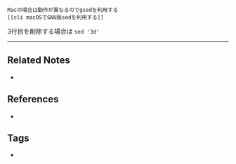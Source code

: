 ```ad-note
Macの場合は動作が異なるのでgsedを利用する
[[cli macOSでGNU版sedを利用する]]
```


3行目を削除する場合は
`sed '3d'`

----
## Related Notes
- 

## References
- 

## Tags
- 